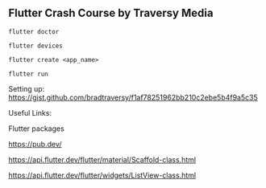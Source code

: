 ## Flutter Crash Course by Traversy Media

```
flutter doctor

flutter devices

flutter create <app_name>

flutter run
```

Setting up: https://gist.github.com/bradtraversy/f1af78251962bb210c2ebe5b4f9a5c35


Useful Links:

Flutter packages 

https://pub.dev/


https://api.flutter.dev/flutter/material/Scaffold-class.html

https://api.flutter.dev/flutter/widgets/ListView-class.html

